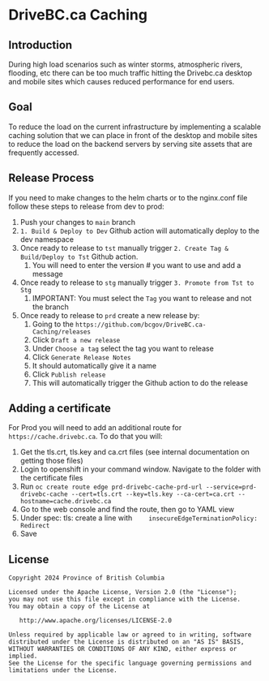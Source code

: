 # DriveBC.ca Caching
## Introduction
During high load scenarios such as winter storms, atmospheric rivers, flooding, etc there can be too much traffic hitting the Drivebc.ca desktop and mobile sites which causes reduced performance for end users.

## Goal
To reduce the load on the current infrastructure by implementing a scalable caching solution that we can place in front of the desktop and mobile sites to reduce the load on the backend servers by serving site assets that are frequently accessed.

## Release Process
If you need to make changes to the helm charts or to the nginx.conf file follow these steps to release from dev to prod:
1. Push your changes to `main` branch
1. `1. Build & Deploy to Dev` Github action will automatically deploy to the dev namespace
1. Once ready to release to `tst` manually trigger `2. Create Tag & Build/Deploy to Tst` Github action. 
    1. You will need to enter the version # you want to use and add a message
1. Once ready to release to `stg` manually trigger `3. Promote from Tst to Stg`
    1. IMPORTANT: You must select the `Tag` you want to release and not the branch
1. Once ready to release to `prd` create a new release by:
    1. Going to the `https://github.com/bcgov/DriveBC.ca-Caching/releases` 
    1. Click `Draft a new release`
    1. Under `Choose a tag` select the tag you want to release
    1. Click `Generate Release Notes`
    1. It should automatically give it a name
    1. Click `Publish release`
    1. This will automatically trigger the Github action to do the release

## Adding a certificate
For Prod you will need to add an additional route for `https://cache.drivebc.ca`. To do that you will:
1. Get the tls.crt, tls.key and ca.crt files (see internal documentation on getting those files)
1. Login to openshift in your command window. Navigate to the folder with the certificate files
1. Run `oc create route edge prd-drivebc-cache-prd-url --service=prd-drivebc-cache --cert=tls.crt --key=tls.key --ca-cert=ca.crt --hostname=cache.drivebc.ca`
1. Go to the web console and find the route, then go to YAML view
1. Under spec: tls: create a line with `    insecureEdgeTerminationPolicy: Redirect`
1. Save

## License

```
Copyright 2024 Province of British Columbia

Licensed under the Apache License, Version 2.0 (the "License");
you may not use this file except in compliance with the License.
You may obtain a copy of the License at

   http://www.apache.org/licenses/LICENSE-2.0

Unless required by applicable law or agreed to in writing, software
distributed under the License is distributed on an "AS IS" BASIS,
WITHOUT WARRANTIES OR CONDITIONS OF ANY KIND, either express or implied.
See the License for the specific language governing permissions and
limitations under the License.
